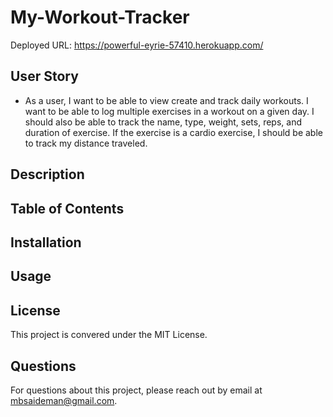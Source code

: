 # My-Workout-Tracker

Deployed URL: https://powerful-eyrie-57410.herokuapp.com/

## User Story

- As a user, I want to be able to view create and track daily workouts. I want to be able to log multiple exercises in a workout on a given day. I should also be able to track the name, type, weight, sets, reps, and duration of exercise. If the exercise is a cardio exercise, I should be able to track my distance traveled.

## Description

## Table of Contents

## Installation

## Usage

## License

This project is convered under the MIT License.

## Questions

For questions about this project, please reach out by email at mbsaideman@gmail.com.
